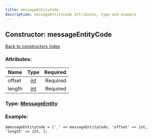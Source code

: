 ```yaml
---
title: messageEntityCode
description: messageEntityCode attributes, type and example
---
```

## Constructor: messageEntityCode  
[Back to constructors index](index.md)



### Attributes:

| Name     |    Type       | Required |
|----------|:-------------:|---------:|
|offset|[int](../types/int.md) | Required|
|length|[int](../types/int.md) | Required|



### Type: [MessageEntity](../types/MessageEntity.md)


### Example:

```
$messageEntityCode = ['_' => messageEntityCode, 'offset' => int, 'length' => int, ];
```